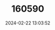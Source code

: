 ---
title: "160590"
category: "Erebia cassioides"
draft: false
date: 2024-02-22 13:03:52
languages:
  English: ["Common Brassy Ringlet"]
---